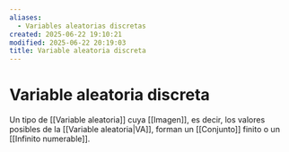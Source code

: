 ```yaml
---
aliases:
  - Variables aleatorias discretas
created: 2025-06-22 19:10:21
modified: 2025-06-22 20:19:03
title: Variable aleatoria discreta
---
```


# Variable aleatoria discreta

Un tipo de [[Variable aleatoria]] cuya [[Imagen]], es decir, los valores posibles de la [[Variable aleatoria|VA]], forman un [[Conjunto]] finito o un [[Infinito numerable]].
